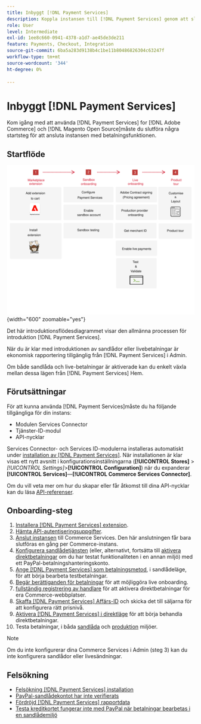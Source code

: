 ```yaml
---
title: Inbyggt [!DNL Payment Services]
description: Koppla instansen till [!DNL Payment Services] genom att slutföra några steg i introduktionen.
role: User
level: Intermediate
exl-id: 1ee8c660-0941-4378-a1d7-ae45de3de211
feature: Payments, Checkout, Integration
source-git-commit: 6ba5a283d9138b4c1be11b80486826304c63247f
workflow-type: tm+mt
source-wordcount: '344'
ht-degree: 0%

---
```


# Inbyggt [!DNL Payment Services]

Kom igång med att använda [!DNL Payment Services] for [!DNL Adobe Commerce] och [!DNL Magento Open Source]måste du slutföra några startsteg för att ansluta instansen med betalningsfunktionen.

## Startflöde

![Startflöde](assets/onboarding-diagram.svg){width="600" zoomable="yes"}

Det här introduktionsflödesdiagrammet visar den allmänna processen för introduktion [!DNL Payment Services].

När du är klar med introduktionen av sandlådor eller livebetalningar är ekonomisk rapportering tillgänglig från [!DNL Payment Services] i Admin.

Om både sandlåda och live-betalningar är aktiverade kan du enkelt växla mellan dessa lägen från [!DNL Payment Services] Hem.

## Förutsättningar

För att kunna använda [!DNL Payment Services]måste du ha följande tillgängliga för din instans:

* Modulen Services Connector
* Tjänster-ID-modul
* API-nycklar

Services Connector- och Services ID-modulerna installeras automatiskt under [installation av [!DNL Payment Services]](install.md). När installationen är klar visas ett nytt avsnitt i konfigurationsinställningarna (**[!UICONTROL Stores]** > _[!UICONTROL Settings]_>**[!UICONTROL Configuration]**) när du expanderar **[!UICONTROL Services]**—**[!UICONTROL Commerce Services Connector]**.

Om du vill veta mer om hur du skapar eller får åtkomst till dina API-nycklar kan du läsa [API-referenser](#obtain-api-credentials).

## Onboarding-steg

1. [Installera [!DNL Payment Services] extension](install.md#get-payment-services).
1. [Hämta API-autentiseringsuppgifter](connect.md#obtain-api-credentials).
1. [Anslut instansen](connect.md#configure-commerce-services) till Commerce Services. Den här anslutningen får bara slutföras en gång per Commerce-instans.
1. [Konfigurera sandlådetjänsten](sandbox.md#enable-sandbox-testing) (eller, alternativt, fortsätta till [aktivera direktbetalningar](sandbox.md#enable-live-payments) om du har testat funktionaliteten i en annan miljö) med ett PayPal-betalningshanteringskonto.
1. [Ange [!DNL Payment Services] som betalningsmetod](production.md#set-payment-services-as-payment-method), i sandlådeläge, för att börja bearbeta testbetalningar.
1. [Begär berättiganden för betalningar](production.md#request-payments-entitlement-from-adobe) för att möjliggöra live onboarding.
1. [fullständig registrering av handlare](production.md#complete-merchant-onboarding) för att aktivera direktbetalningar för era Commerce-webbplatser.
1. [Skaffa [!DNL Payment Services] Affärs-ID](production.md#configure-pricing-tier) och skicka det till säljarna för att konfigurera rätt prisnivå.
1. [Aktivera [!DNL Payment Services] i direktläge](production.md#enable-live-payments) för att börja behandla direktbetalningar.
1. Testa betalningar, i båda [sandlåda](sandbox.md#test-in-sandbox-environment) och [produktion](production.md#test-in-production) miljöer.

>[!NOTE]
>
>Om du inte konfigurerar dina Commerce Services i Admin (steg 3) kan du inte konfigurera sandlådor eller livesändningar.

## Felsökning

* [Felsökning [!DNL Payment Services] installation](https://experienceleague.adobe.com/docs/commerce-knowledge-base/kb/troubleshooting/payments/payservices-install.html?lang=en)
* [PayPal-sandlådekontot har inte verifierats](https://experienceleague.adobe.com/docs/commerce-knowledge-base/kb/troubleshooting/payments/payservices-paypal-acct.html)
* [Fördröjd [!DNL Payment Services] rapportdata](https://experienceleague.adobe.com/docs/commerce-knowledge-base/kb/troubleshooting/payments/payservices-report-info-delayed.html)
* [Testa kreditkortet fungerar inte med PayPal när betalningar bearbetas i en sandlådemiljö](https://experienceleague.adobe.com/docs/commerce-knowledge-base/kb/troubleshooting/payments/payservices-cc-sandbox-failure.html?lang=en)
